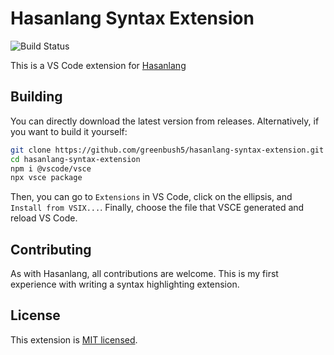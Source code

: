 # Hasanlang Syntax Extension
![Build Status](https://github.com/greenbush5/hasanlang/actions/workflows/build.yml/badge.svg)

This is a VS Code extension for [Hasanlang](https://github.com/greenbush5/hasanlang)

## Building
You can directly download the latest version from releases. Alternatively, if you want to build it yourself:

```bash
git clone https://github.com/greenbush5/hasanlang-syntax-extension.git
cd hasanlang-syntax-extension
npm i @vscode/vsce
npx vsce package
```

Then, you can go to `Extensions` in VS Code, click on the ellipsis, and `Install from VSIX...`. Finally, choose the file that VSCE generated and reload VS Code.

## Contributing
As with Hasanlang, all contributions are welcome. This is my first experience with writing a syntax highlighting extension.

## License
This extension is [MIT licensed](https://en.wikipedia.org/wiki/MIT_License).